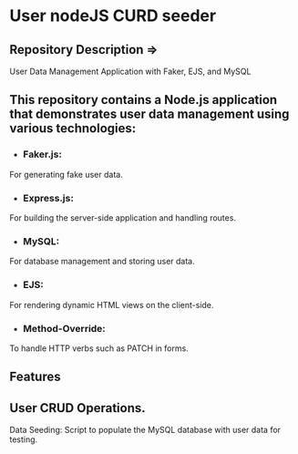 # User nodeJS CURD seeder

## Repository Description => 
User Data Management Application with Faker, EJS, and MySQL

## This repository contains a Node.js application that demonstrates user data management using various technologies:

- ### Faker.js:   
For generating fake user data.

- ### Express.js: 
For building the server-side application and handling routes.

- ### MySQL:      
For database management and storing user data.

- ### EJS:        
For rendering dynamic HTML views on the client-side.

- ### Method-Override: 
To handle HTTP verbs such as PATCH in forms.

## Features

## User CRUD Operations.
Data Seeding: Script to populate the MySQL database with user data for testing.
